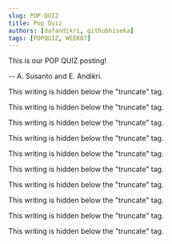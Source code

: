 ```yaml
---
slug: POP-QUIZ
title: Pop Quiz
authors: [dafandikri, githubhiseka]
tags: [POPQUIZ, WEEK07]
---
```


This is our POP QUIZ posting!

-- A. Susanto and E. Andikri.

<!--truncate-->

This writing is hidden below the "truncate" tag.

This writing is hidden below the "truncate" tag.

This writing is hidden below the "truncate" tag.

This writing is hidden below the "truncate" tag.

This writing is hidden below the "truncate" tag.

This writing is hidden below the "truncate" tag.

This writing is hidden below the "truncate" tag.

This writing is hidden below the "truncate" tag.

This writing is hidden below the "truncate" tag.

This writing is hidden below the "truncate" tag.

